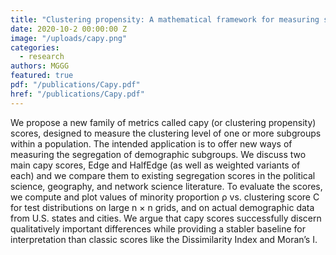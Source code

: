 ```yaml
---
title: "Clustering propensity: A mathematical framework for measuring segregation"
date: 2020-10-2 00:00:00 Z
image: "/uploads/capy.png"
categories:
  - research
authors: MGGG
featured: true
pdf: "/publications/Capy.pdf"
href: "/publications/Capy.pdf"
---
```


We propose a new family of metrics called capy (or clustering propensity) scores, designed to measure the clustering level of one or more subgroups within a population. The intended application is to offer new ways of measuring the segregation of demographic subgroups. We discuss two main capy scores, Edge and HalfEdge (as well as weighted variants of each) and we compare them to existing segregation scores in the political science, geography, and network science literature. To evaluate the scores, we compute and plot values of minority proportion ρ vs. clustering score C for test distributions on large n × n grids, and on actual demographic data from U.S. states and cities. We argue that capy scores successfully discern qualitatively important differences while providing a stabler baseline for interpretation than classic scores like the Dissimilarity Index and Moran’s I.